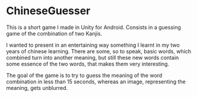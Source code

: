 # ChineseGuesser
This is a short game I made in Unity for Android. Consists in a guessing game of the combination of two Kanjis.

I wanted to present in an entertaining way something I learnt in my two years of chinese learning.
There are some, so to speak, basic words, which combined turn into another meaning, but still these new words contain some essence of the two words, that makes them very interesting. 

The goal of the game is to try to guess the meaning of the word combination in less than 15 seconds, whereas an image, representing the meaning, gets unblurred.
